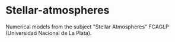 # Stellar-atmospheres
Numerical models from the subject "Stellar Atmospheres" FCAGLP (Universidad Nacional de La Plata). 
